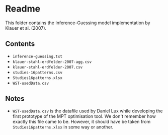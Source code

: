 Readme
======

This folder contains the Inference-Guessing model implementation by Klauer et al. (2007).

## Contents

- `inference-guessing.txt`
- `klauer-stahl-erdfelder-2007-agg.csv`
- `klauer-stahl-erdfelder-2007.csv`
- `studies-16patterns.csv`
- `Studies16patterns.xlsx`
- `WST-usedData.csv`

## Notes

- `WST-usedData.csv` is the datafile used by Daniel Lux while developing the first prototype of the MPT optimisation tool. We don't remember how exactly this file came to be. However, it should have be taken from `Studies16patterns.xlsx` in some way or another.
